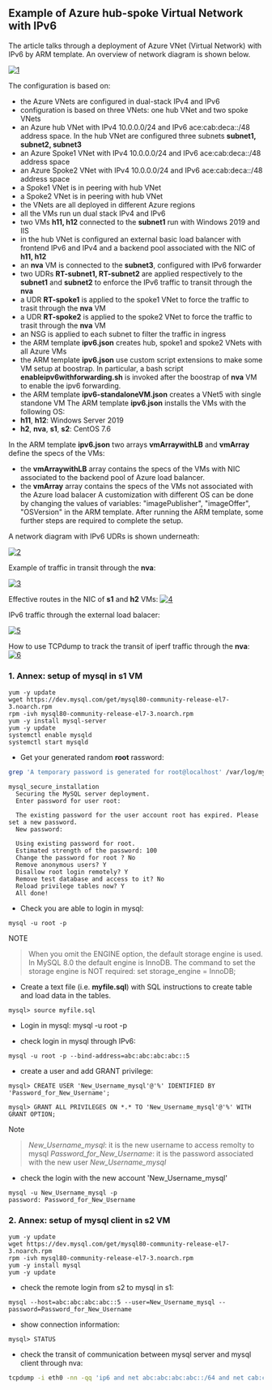 <properties
pageTitle= 'IPv6 in Azure hub-spoke VNets'
description= "IPv6 in Azure with hub-spoke VNets"
documentationcenter: na
services=""
documentationCenter="na"
authors="fabferri"
manager=""
editor=""/>

<tags
   ms.service="configuration-Example-Azure"
   ms.devlang="na"
   ms.topic="article"
   ms.tgt_pltfrm="na"
   ms.workload="na"
   ms.date="02/09/2019"
   ms.author="fabferri" />

## Example of Azure hub-spoke Virtual Network with IPv6

The article talks through a deployment of Azure VNet (Virtual Network) with IPv6 by ARM template. 
An overview of network diagram is shown below.

[![1]][1]

The configuration is based on:
* the Azure VNets are configured in dual-stack IPv4 and IPv6
* configuration is based on three VNets: one hub VNet and two spoke VNets
* an Azure hub VNet with IPv4 10.0.0.0/24 and IPv6 ace:cab:deca::/48 address space. In the hub VNet are configured three subnets **subnet1, subnet2, subnet3**
* an Azure Spoke1 VNet with IPv4 10.0.0.0/24 and IPv6 ace:cab:deca::/48 address space
* an Azure Spoke2 VNet with IPv4 10.0.0.0/24 and IPv6 ace:cab:deca::/48 address space
* a Spoke1 VNet is in peering with hub VNet
* a Spoke2 VNet is in peering with hub VNet 
* the VNets are all deployed in different Azure regions
* all the VMs run un dual stack IPv4 and IPv6
* two VMs **h11, h12** connected to the **subnet1** run with Windows 2019 and IIS
* in the hub VNet is configured an external basic load balancer with frontend IPv6 and IPv4 and a backend pool associated with the NIC of **h11, h12**
* an **nva** VM is connected to the **subnet3**, configured with IPv6 forwarder
* two UDRs **RT-subnet1, RT-subnet2** are applied respectively to the **subnet1** and **subnet2** to enforce the IPv6 traffic to transit through the **nva**
* a UDR **RT-spoke1** is applied to the spoke1 VNet to force the traffic to trasit through the **nva** VM
* a UDR **RT-spoke2** is applied to the spoke2 VNet to force the traffic to trasit through the **nva** VM
* an NSG is applied to each subnet to filter the traffic in ingress
* the ARM template **ipv6.json** creates hub, spoke1 and spoke2 VNets with all Azure VMs
* the ARM template **ipv6.json** use custom script extensions to make some VM setup at boostrap. In particular, a bash script **enableipv6withforwarding.sh** is invoked after the boostrap of **nva** VM to enable the ipv6 forwarding. 
* the ARM template **ipv6-standaloneVM.json** creates a VNet5 with single standone VM
The ARM template **ipv6.json** installs the VMs with the following OS:
* **h11**, **h12**: Windows Server 2019
* **h2**, **nva**, **s1**, **s2**: CentOS 7.6

In the ARM template **ipv6.json** two arrays **vmArraywithLB** and **vmArray** define the specs of the VMs:
* the **vmArraywithLB** array contains the specs of the VMs with NIC associated to the backend pool of Azure load balancer.
* the **vmArray** array contains the specs of the VMs not associated with the Azure load balacer
A customization with different OS can be done by changing the values of variables: "imagePublisher", "imageOffer", "OSVersion" in the ARM template. After running the ARM template, some further steps are required to complete the setup.

A network diagram with IPv6 UDRs is shown underneath:

[![2]][2]

Example of traffic in transit through the **nva**:

[![3]][3]

Effective routes in the NIC of **s1** and **h2** VMs:
[![4]][4]

IPv6 traffic through the external load balacer:

[![5]][5]

How to use TCPdump to track the transit of iperf traffic through the **nva**:
[![6]][6]


### <a name="IPv6"></a>1. Annex: setup of mysql in s1 VM
```console
yum -y update
wget https://dev.mysql.com/get/mysql80-community-release-el7-3.noarch.rpm
rpm -ivh mysql80-community-release-el7-3.noarch.rpm
yum -y install mysql-server
yum -y update
systemctl enable mysqld
systemctl start mysqld
```

* Get your generated random **root** rassword:
```bash
grep 'A temporary password is generated for root@localhost' /var/log/mysqld.log |tail -1
```

```console
mysql_secure_installation
  Securing the MySQL server deployment.
  Enter password for user root:

  The existing password for the user account root has expired. Please set a new password.
  New password:

  Using existing password for root.
  Estimated strength of the password: 100
  Change the password for root ? No
  Remove anonymous users? Y
  Disallow root login remotely? Y
  Remove test database and access to it? No
  Reload privilege tables now? Y
  All done!
```
* Check you are able to login in mysql:
```console
mysql -u root -p
```
NOTE
> When you omit the ENGINE option, the default storage engine is used. In MySQL 8.0 the default engine is InnoDB.
> The command to set the storage engine is NOT required:
> set storage_engine = InnoDB;


* Create a text file (i.e. **myfile.sql**) with SQL instructions to create table and load data in the tables.
```console
mysql> source myfile.sql
```

* Login in mysql:
mysql -u root -p   

* check login in mysql through IPv6:

```console
mysql -u root -p --bind-address=abc:abc:abc:abc::5
```
* create a user and add GRANT privilege:
```console
mysql> CREATE USER 'New_Username_mysql'@'%' IDENTIFIED BY 'Password_for_New_Username';

mysql> GRANT ALL PRIVILEGES ON *.* TO 'New_Username_mysql'@'%' WITH GRANT OPTION;
```
Note
> *New_Username_mysql*: it is the new username to access remolty to mysql
> *Password_for_New_Username*: it is the password associated with the new user *New_Username_mysql*

* check the login with the new account 'New_Username_mysql'
```console
mysql -u New_Username_mysql -p
password: Password_for_New_Username
```

### <a name="IPv6"></a>2. Annex: setup of mysql client in s2 VM
```console
yum -y update
wget https://dev.mysql.com/get/mysql80-community-release-el7-3.noarch.rpm
rpm -ivh mysql80-community-release-el7-3.noarch.rpm
yum -y install mysql
yum -y update
```

* check the remote login from s2 to mysql in s1:
```console
mysql --host=abc:abc:abc:abc::5 --user=New_Username_mysql --password=Password_for_New_Username
```
* show connection information: 
```console
mysql> STATUS
```

* check the transit of communication between mysql server and mysql client through nva:
```bash
tcpdump -i eth0 -nn -qq 'ip6 and net abc:abc:abc:abc::/64 and net cab:cab:cab:cab::/64'
```

<!--Image References-->

[1]: ./media/network-diagram.png "network overview"
[2]: ./media/network-diagram-with-udr.png "network diagram with UDR"
[3]: ./media/flows.png "communication flows"
[4]: ./media/effective-routes.png "effective routes"
[5]: ./media/elb.png "access from internet to elb"
[6]: ./media/iperf.png "iperf"

<!--Link References-->

